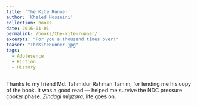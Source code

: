```yaml
---
title: 'The Kite Runner'
author: 'Khaled Hosseini'
collection: books
date: 2016-01-01
permalink: /books/the-kite-runner/
excerpts: "For you a thousand times over!"
teaser: "TheKiteRunner.jpg"
tags:
  - Adolesence
  - Fiction
  - History
---
```


Thanks to my friend Md. Tahmidur Rahman Tamim, for lending me his copy of the book. It was a good read — helped me survive the NDC pressure cooker phase. *Zindagi migzara*, life goes on.